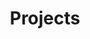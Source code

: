 ---
title: "Projects"
layout: category
permalink: /categories/projects/
author_profile: true
taxonomy: projects
---